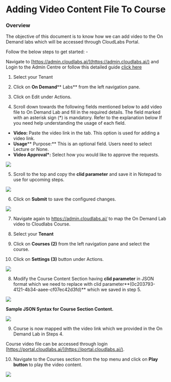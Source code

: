 # **Adding Video Content File To Course**

###

### **Overview**

The objective of this document is to know how we can add video to the On Demand labs which will be accessed through CloudLabs Portal.

Follow the below steps to get started: -

Navigate to [https://admin.cloudlabs.ai/](https://admin.cloudlabs.ai/) and Login to the Admin Centre or follow this detailed guide [click here](https://docs.cloudlabs.ai/Instructor/GettingStarted)

1. Select your Tenant
2. Click on **On Demand**** Labs** from the left navigation pane.
3. Click on Edit under Actions.


1. Scroll down towards the following fields mentioned below to add video file to On Demand Lab and fill in the required details. The field marked with an asterisk sign (\*) is mandatory. Refer to the explanation below If you need help understanding the usage of each field.

- **Video:** Paste the video link in the tab. This option is used for adding a video link.
- **Usage**** Purpose:** This is an optional field. Users need to select Lecture or None.
- **Video Approval\*:** Select how you would like to approve the requests.

![](RackMultipart20230809-1-qbqfu2_html_1f511bf6cb6eed30.png)

5. Scroll to the top and copy the **clid parameter** and save it in Notepad to use for upcoming steps.

![](RackMultipart20230809-1-qbqfu2_html_dd7834e95179165.png)

6. Click on **Submit** to save the configured changes.

![](RackMultipart20230809-1-qbqfu2_html_3356943dcf1e3333.png)

7. Navigate again to https://admin.cloudlabs.ai/ to map the On Demand Lab video to Cloudlabs Course.

1. Select your **Tenant**
2. Click on **Courses (2)** from the left navigation pane and select the course.
3. Click on **Settings (3)** button under Actions.

![](RackMultipart20230809-1-qbqfu2_html_882d0d0db94b2c9e.png)

8. Modify the Course Content Section having **clid parameter** in JSON format which we need to replace with clid parameter**(0c203793-4121-4b34-aaee-cf07ec42d3fd)** which we saved in step 5.

![](RackMultipart20230809-1-qbqfu2_html_b40c80bd5097cdf1.png)

**Sample JSON Syntax for Course Section Content.**

![](RackMultipart20230809-1-qbqfu2_html_9b107c42a07af500.png)

9. Course is now mapped with the video link which we provided in the On Demand Lab in Steps 4.

Course video file can be accessed through login [https://portal.cloudlabs.ai/](https://portal.cloudlabs.ai/).

10. Navigate to the Courses section from the top menu and click on **Play button** to play the video content.

![](RackMultipart20230809-1-qbqfu2_html_3c689b4b89d45c00.png)
